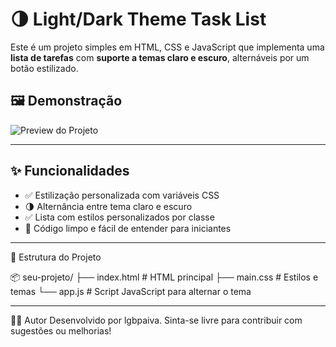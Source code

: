# 🌗 Light/Dark Theme Task List

Este é um projeto simples em HTML, CSS e JavaScript que implementa uma **lista de tarefas** com **suporte a temas claro e escuro**, alternáveis por um botão estilizado.

## 🖼️ Demonstração

![Preview do Projeto](preview.png) <!-- substitua por um screenshot real do projeto, se quiser -->

---

## ✨ Funcionalidades

- ✅ Estilização personalizada com variáveis CSS
- 🌗 Alternância entre tema claro e escuro
- ✅ Lista com estilos personalizados por classe
- 🧠 Código limpo e fácil de entender para iniciantes

---

📁 Estrutura do Projeto

📦 seu-projeto/
├── index.html       # HTML principal
├── main.css         # Estilos e temas
└── app.js           # Script JavaScript para alternar o tema

---

🧑‍💻 Autor
Desenvolvido por lgbpaiva.
Sinta-se livre para contribuir com sugestões ou melhorias!
